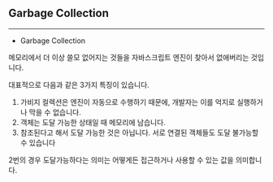 ## Garbage Collection

---

- Garbage Collection

메모리에서 더 이상 쓸모 없어지는 것들을 자바스크립트 엔진이 찾아서 없애버리는 것입니다.

대표적으로 다음과 같은 3가지 특징이 있습니다.

1. 가비지 컬렉션은 엔진이 자동으로 수행하기 때문에, 개발자는 이를 억지로 실행하거나 막을 수 없습니다.
2. 객체는 도달 가능한 상태일 때 메모리에 남습니다.
3. 참조된다고 해서 도달 가능한 것은 아닙니다. 서로 연결된 객체들도 도달 불가능할 수 있습니다

2번의 경우 도달가능하다는 의미는 어떻게든 접근하거나 사용할 수 있는 값을 의미합니다.